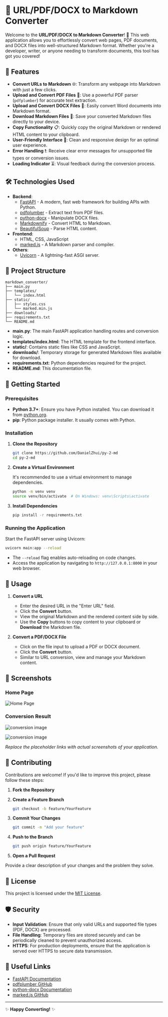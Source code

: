 # 📄 URL/PDF/DOCX to Markdown Converter

Welcome to the **URL/PDF/DOCX to Markdown Converter**! 🚀 This web application allows you to effortlessly convert web pages, PDF documents, and DOCX files into well-structured Markdown format. Whether you're a developer, writer, or anyone needing to transform documents, this tool has got you covered!

## 🌟 Features

- **Convert URLs to Markdown** 🌐: Transform any webpage into Markdown with just a few clicks.
- **Upload and Convert PDF Files** 📄: Use a powerful PDF parser (`pdfplumber`) for accurate text extraction.
- **Upload and Convert DOCX Files** 📝: Easily convert Word documents into Markdown format.
- **Download Markdown Files** 💾: Save your converted Markdown files directly to your device.
- **Copy Functionality** 📋: Quickly copy the original Markdown or rendered HTML content to your clipboard.
- **User-Friendly Interface** 🎨: Clean and responsive design for an optimal user experience.
- **Error Handling** ❗: Receive clear error messages for unsupported file types or conversion issues.
- **Loading Indicator** ⏳: Visual feedback during the conversion process.

## 🛠️ Technologies Used

- **Backend**:
  - [FastAPI](https://fastapi.tiangolo.com/) - A modern, fast web framework for building APIs with Python.
  - [pdfplumber](https://github.com/jsvine/pdfplumber) - Extract text from PDF files.
  - [python-docx](https://python-docx.readthedocs.io/) - Manipulate DOCX files.
  - [Markdownify](https://github.com/matthewwithanm/python-markdownify) - Convert HTML to Markdown.
  - [BeautifulSoup](https://www.crummy.com/software/BeautifulSoup/bs4/doc/) - Parse HTML content.
- **Frontend**:
  - HTML, CSS, JavaScript
  - [marked.js](https://github.com/markedjs/marked) - A Markdown parser and compiler.
- **Others**:
  - [Uvicorn](https://www.uvicorn.org/) - A lightning-fast ASGI server.

## 📁 Project Structure

```
markdown_converter/
├── main.py
├── templates/
│   └── index.html
├── static/
│   ├── styles.css
│   └── marked.min.js
├── downloads/
├── requirements.txt
└── README.md
```

- **main.py**: The main FastAPI application handling routes and conversion logic.
- **templates/index.html**: The HTML template for the frontend interface.
- **static/**: Contains static files like CSS and JavaScript.
- **downloads/**: Temporary storage for generated Markdown files available for download.
- **requirements.txt**: Python dependencies required for the project.
- **README.md**: This documentation file.

## 🏁 Getting Started

### Prerequisites

- **Python 3.7+**: Ensure you have Python installed. You can download it from [python.org](https://www.python.org/downloads/).
- **pip**: Python package installer. It usually comes with Python.

### Installation

1. **Clone the Repository**

   ```bash
   git clone https://github.com/DanielZhui/py-2-md
   cd py-2-md
   ```

2. **Create a Virtual Environment**

   It's recommended to use a virtual environment to manage dependencies.

   ```bash
   python -m venv venv
   source venv/bin/activate  # On Windows: venv\Scripts\activate
   ```

3. **Install Dependencies**

   ```bash
   pip install -r requirements.txt
   ```

### Running the Application

Start the FastAPI server using Uvicorn:

```bash
uvicorn main:app --reload
```

- The `--reload` flag enables auto-reloading on code changes.
- Access the application by navigating to `http://127.0.0.1:8000` in your web browser.

## 🎨 Usage

1. **Convert a URL**

   - Enter the desired URL in the "Enter URL" field.
   - Click the **Convert** button.
   - View the original Markdown and the rendered content side by side.
   - Use the **Copy** buttons to copy content to your clipboard or **Download** the Markdown file.

2. **Convert a PDF/DOCX File**

   - Click on the file input to upload a PDF or DOCX document.
   - Click the **Convert** button.
   - Similar to URL conversion, view and manage your Markdown content.

## 📸 Screenshots

### Home Page

![Home Page](https://imgfans.com/_Xavph)

### Conversion Result

![conversion image](https://imgfans.com/_Q3adv)


![conversion image](https://imgfans.com/_wM316)

*Replace the placeholder links with actual screenshots of your application.*

## 🤝 Contributing

Contributions are welcome! If you'd like to improve this project, please follow these steps:

1. **Fork the Repository**

2. **Create a Feature Branch**

   ```bash
   git checkout -b feature/YourFeature
   ```

3. **Commit Your Changes**

   ```bash
   git commit -m "Add your feature"
   ```

4. **Push to the Branch**

   ```bash
   git push origin feature/YourFeature
   ```

5. **Open a Pull Request**

Provide a clear description of your changes and the problem they solve.

## 📄 License

This project is licensed under the [MIT License](LICENSE).

## 🛡️ Security

- **Input Validation**: Ensure that only valid URLs and supported file types (PDF, DOCX) are processed.
- **File Handling**: Temporary files are stored securely and can be periodically cleaned to prevent unauthorized access.
- **HTTPS**: For production deployments, ensure that the application is served over HTTPS to secure data transmission.

## 🔗 Useful Links

- [FastAPI Documentation](https://fastapi.tiangolo.com/)
- [pdfplumber GitHub](https://github.com/jsvine/pdfplumber)
- [python-docx Documentation](https://python-docx.readthedocs.io/)
- [marked.js GitHub](https://github.com/markedjs/marked)
---

✨ **Happy Converting!** ✨